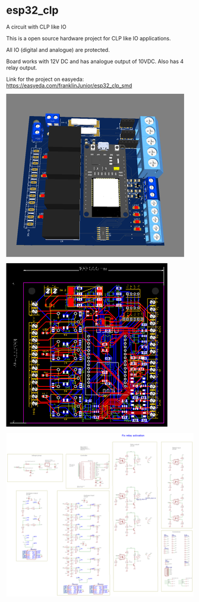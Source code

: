 # esp32_clp
A circuit with CLP like IO

This is a open source hardware project for CLP like IO applications.

All IO (digital and analogue) are protected.

Board works with 12V DC and has analogue output of 10VDC. Also has 4 relay output.

Link for the project on easyeda: https://easyeda.com/franklinJunior/esp32_clp_smd

![alt text](https://raw.githubusercontent.com/franklinjr12/esp32_clp/main/esp32_clp_3d_front.PNG)

![alt text](https://raw.githubusercontent.com/franklinjr12/esp32_clp/main/PCB_PCB_2020-09-18_2020-11-03_02-20-46.png)

![alt text](https://raw.githubusercontent.com/franklinjr12/esp32_clp/main/Schematic_ESP32_CLP_SMD_2020-11-03_02-20-05.png)
